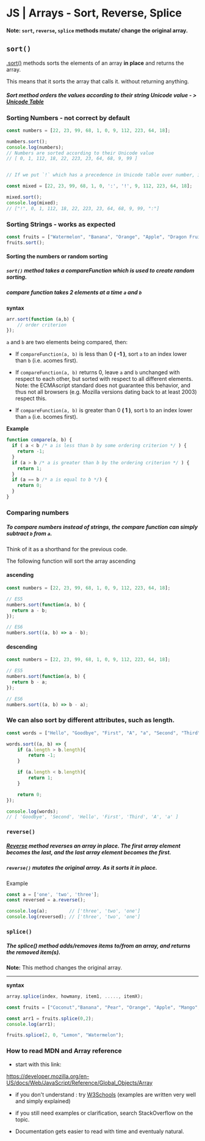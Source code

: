 # JS | Arrays - Sort, Reverse, Splice



#### Note: `sort`,  `reverse`, `splice` methods mutate/ change the original array. 



## `sort()`

[.sort()](https://developer.mozilla.org/en-US/docs/Web/JavaScript/Reference/Global_Objects/Array/sort) methods sorts the elements of an array **in place** and returns the array. 

This means that it sorts the array that calls it. without returning anything.

##### Sort method orders the values according to their string Unicode value - >  [Unicode Table](<https://en.wikipedia.org/wiki/List_of_Unicode_characters#Control_codes>)



### Sorting Numbers - not correct by default

```js
const numbers = [22, 23, 99, 68, 1, 0, 9, 112, 223, 64, 18];

numbers.sort();
console.log(numbers);
// Numbers are sorted according to their Unicode value
// [ 0, 1, 112, 18, 22, 223, 23, 64, 68, 9, 99 ]


// If we put `!` which has a precedence in Unicode table over number, it will be sorted first, and `:` colon will be last as it comes after numbers in the Unicode table

const mixed = [22, 23, 99, 68, 1, 0, ':', '!', 9, 112, 223, 64, 18];

mixed.sort();
console.log(mixed);
// ["!", 0, 1, 112, 18, 22, 223, 23, 64, 68, 9, 99, ":"]
```



### Sorting Strings - works as expected

```js
const fruits = ["Watermelon", "Banana", "Orange", "Apple", "Dragon Fruit", "Mango", "Cheries",];
fruits.sort();
```





#### Sorting the numbers or random sorting



##### `sort()` method takes a *compareFunction* which is used to create random sorting.



##### compare function takes 2 elements at a time `a` and `b`

**syntax**

```js
arr.sort(function (a,b) {
	// order criterion
});
```





`a` and `b` are two elements being compared, then:

- If `compareFunction(a, b)` is less than 0  **( -1 )**, sort `a` to an index lower than `b` (i.e. `a`comes first).

  

- If `compareFunction(a, b)` returns 0, leave `a` and `b` unchanged with respect to each other, but sorted with respect to all different elements. Note: the ECMAscript standard does not guarantee this behavior, and thus not all browsers (e.g. Mozilla versions dating back to at least 2003) respect this.

  

- If `compareFunction(a, b)` is greater than 0 **( 1 )**, sort `b` to an index lower than `a` (i.e. `b`comes first).



**Example**

```js
function compare(a, b) {
  if ( a < b /* a is less than b by some ordering criterion */ ) {
    return -1;
  }
  if (a > b /* a is greater than b by the ordering criterion */ ) {
    return 1;
  }
  if (a == b /* a is equal to b */) {
    return 0;   
  }
}
```





### Comparing numbers

##### To compare numbers instead of strings, the compare function can simply subtract `b` from `a`. 

Think of it as a shorthand for the  previous code.

The following function will sort the array ascending

#### ascending

```js
const numbers = [22, 23, 99, 68, 1, 0, 9, 112, 223, 64, 18];

// ES5
numbers.sort(function(a, b) {
  return a - b;
});

// ES6
numbers.sort((a, b) => a - b);
```





#### descending

```js
const numbers = [22, 23, 99, 68, 1, 0, 9, 112, 223, 64, 18];

// ES5
numbers.sort(function(a, b) {
  return b - a;
});

// ES6
numbers.sort((a, b) => b - a);
```





### **We can also sort by different attributes, such as length**.

```js
const words = ["Hello", "Goodbye", "First", "A", "a", "Second", "Third"];

words.sort((a, b) => {
    if (a.length > b.length){
        return -1;
    }

    if (a.length < b.length){
        return 1;
    }

    return 0;
});

console.log(words);
// [ 'Goodbye', 'Second', 'Hello', 'First', 'Third', 'A', 'a' ]
```







### `reverse()`

##### [Reverse](https://developer.mozilla.org/en-US/docs/Web/JavaScript/Reference/Global_Objects/Array/reverse) method reverses an array in place. The first array element becomes the last, and the last array element becomes the first.



##### `reverse()` mutates the original array. As it sorts it in place.



Example

```js
const a = ['one', 'two', 'three'];
const reversed = a.reverse();

console.log(a);        // ['three', 'two', 'one']
console.log(reversed); // ['three', 'two', 'one']
```





### `splice()`

##### The splice() method adds/removes items to/from an array, and returns the removed item(s).

**Note:** This method changes the original array.



****

**syntax**

```js
array.splice(index, howmany, item1, ....., itemX);
```

```js
const fruits = ["Coconut","Banana", "Pear", "Orange", "Apple", "Mango", "Kiwi"];

const arr1 = fruits.splice(0,2);
console.log(arr1);

fruits.splice(2, 0, "Lemon", "Watermelon");
```





### How to read MDN and Array reference

- start with this link:

<https://developer.mozilla.org/en-US/docs/Web/JavaScript/Reference/Global_Objects/Array>



- if you don't understand : try [W3Schools](<https://www.w3schools.com/js/js_array_methods.asp>) (examples are written very well and simply explained)

  

- if you still need examples or clarification, search StackOverflow on the topic.



- Documentation gets easier to read with time and eventualy natural.